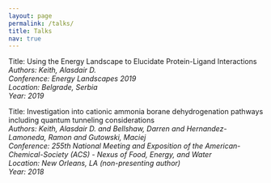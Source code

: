 ```yaml
---
layout: page
permalink: /talks/
title: Talks
nav: true
---
```


Title: Using the Energy Landscape to Elucidate Protein-Ligand Interactions<br>
_Authors: Keith, Alasdair D._<br>
_Conference: Energy Landscapes 2019_<br>
_Location: Belgrade, Serbia_<br>
_Year: 2019_

Title: Investigation into cationic ammonia borane dehydrogenation pathways including quantum tunneling considerations<br>
_Authors: Keith, Alasdair D. and Bellshaw, Darren and  Hernandez-Lamoneda, Ramon and Gutowski, Maciej_<br>
_Conference: 255th National Meeting and Exposition of the American-Chemical-Society (ACS) - Nexus of Food, Energy, and Water_<br>
_Location: New Orleans, LA (non-presenting author)_<br>
_Year: 2018_

